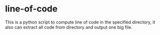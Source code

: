 # line-of-code
This is a python script to compute  line of code in the specified directory, it also can extract all code from directory and output one big file.
